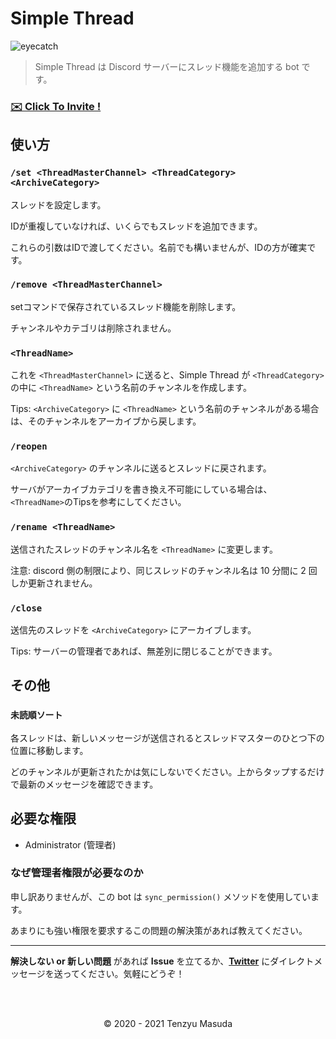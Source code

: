# Simple Thread

![eyecatch](https://cdn.discordapp.com/attachments/752286472383758416/758455916986761256/image0.jpg)

> Simple Thread は Discord サーバーにスレッド機能を追加する bot です。

### **[✉️ Click To Invite !](https://discord.com/api/oauth2/authorize?client_id=754309543160184893&permissions=8&scope=bot)**

## 使い方

### `/set <ThreadMasterChannel> <ThreadCategory> <ArchiveCategory>`

スレッドを設定します。

IDが重複していなければ、いくらでもスレッドを追加できます。

これらの引数はIDで渡してください。名前でも構いませんが、IDの方が確実です。

### `/remove <ThreadMasterChannel>`

setコマンドで保存されているスレッド機能を削除します。

チャンネルやカテゴリは削除されません。

### `<ThreadName>`

これを `<ThreadMasterChannel>` に送ると、Simple Thread が `<ThreadCategory>` の中に `<ThreadName>` という名前のチャンネルを作成します。

Tips: `<ArchiveCategory>` に `<ThreadName>` という名前のチャンネルがある場合は、そのチャンネルをアーカイブから戻します。

### `/reopen`

`<ArchiveCategory>` のチャンネルに送るとスレッドに戻されます。

サーバがアーカイブカテゴリを書き換え不可能にしている場合は、`<ThreadName>`のTipsを参考にしてください。

### `/rename <ThreadName>`

送信されたスレッドのチャンネル名を `<ThreadName>` に変更します。

注意: discord 側の制限により、同じスレッドのチャンネル名は 10 分間に 2 回しか更新されません。

### `/close`

送信先のスレッドを `<ArchiveCategory>` にアーカイブします。

Tips: サーバーの管理者であれば、無差別に閉じることができます。


## その他

### `未読順ソート`

各スレッドは、新しいメッセージが送信されるとスレッドマスターのひとつ下の位置に移動します。

どのチャンネルが更新されたかは気にしないでください。上からタップするだけで最新のメッセージを確認できます。

## 必要な権限

- Administrator (管理者)

### なぜ管理者権限が必要なのか

申し訳ありませんが、この bot は `sync_permission()` メソッドを使用しています。

あまりにも強い権限を要求するこの問題の解決策があれば教えてください。

<hr />

**解決しない or 新しい問題** があれば **Issue** を立てるか、**[Twitter](https://twitter.com/tenzyumasuda)** にダイレクトメッセージを送ってください。気軽にどうぞ！

<br />

<br />

<p align="center">©️ 2020 - 2021 Tenzyu Masuda</p>

<br />

<br />
